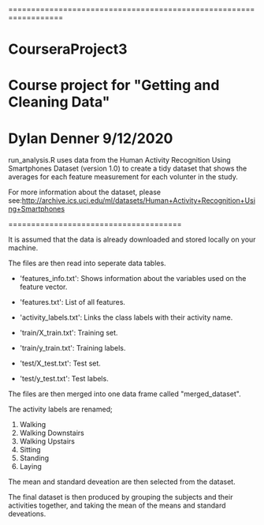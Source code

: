 ==================================================================
# CourseraProject3
Course project for "Getting and Cleaning Data"
==================================================================
Dylan Denner
9/12/2020
==================================================================

run_analysis.R uses data from the Human Activity Recognition Using Smartphones Dataset (version 1.0) to create a tidy dataset that shows the averages for each feature measurement for each volunter in the study. 

For more information about the dataset, please see:http://archive.ics.uci.edu/ml/datasets/Human+Activity+Recognition+Using+Smartphones

======================================

It is assumed that the data is already downloaded and stored locally on your machine.

The files are then read into seperate data tables. 

- 'features_info.txt': Shows information about the variables used on the feature vector.

- 'features.txt': List of all features.

- 'activity_labels.txt': Links the class labels with their activity name.

- 'train/X_train.txt': Training set.

- 'train/y_train.txt': Training labels.

- 'test/X_test.txt': Test set.

- 'test/y_test.txt': Test labels.


The files are then merged into one data frame called "merged_dataset".

The activity labels are renamed; 

  1. Walking
  2. Walking Downstairs
  3. Walking Upstairs
  4. Sitting
  5. Standing
  6. Laying

The mean and standard deveation are then selected from the dataset. 

The final dataset is then produced by grouping the subjects and their activities together, and taking the mean of the means and standard deveations.
